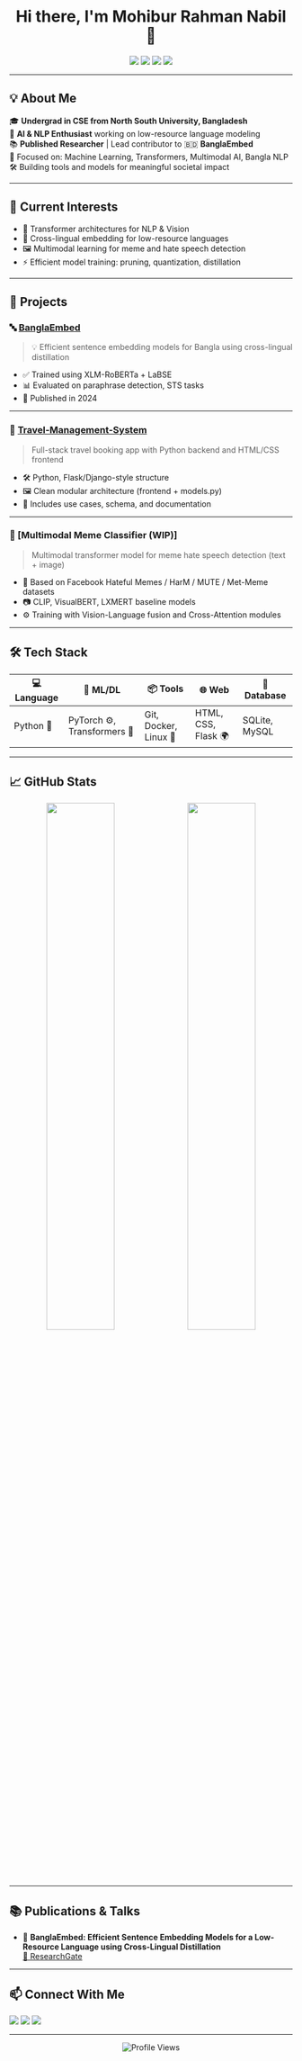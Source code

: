 <h1 align="center">Hi there, I'm Mohibur Rahman Nabil 👋</h1>

<p align="center">
  <img src="https://img.shields.io/badge/Machine%20Learning-%E2%9C%94%EF%B8%8F-blue?style=for-the-badge" />
  <img src="https://img.shields.io/badge/Natural%20Language%20Processing-%F0%9F%93%9A-yellow?style=for-the-badge" />
  <img src="https://img.shields.io/badge/Researcher-%F0%9F%93%9D%EF%B8%8F-green?style=for-the-badge" />
  <img src="https://img.shields.io/badge/Open%20Source-%E2%9C%A8-lightgrey?style=for-the-badge" />
</p>

---

## 💡 About Me

🎓 **Undergrad in CSE from North South University, Bangladesh**  
🧠 **AI & NLP Enthusiast** working on low-resource language modeling  
📚 **Published Researcher** | Lead contributor to 🇧🇩 **BanglaEmbed**  
🔬 Focused on: Machine Learning, Transformers, Multimodal AI, Bangla NLP  
🛠️ Building tools and models for meaningful societal impact  

---

## 🔭 Current Interests
- 🧠 Transformer architectures for NLP & Vision  
- 🧾 Cross-lingual embedding for low-resource languages  
- 🖼️ Multimodal learning for meme and hate speech detection  
- ⚡ Efficient model training: pruning, quantization, distillation

---

## 🚀 Projects

### 🔤 [BanglaEmbed](https://www.researchgate.net/publication/386111161_BanglaEmbed_Efficient_Sentence_Embedding_Models_for_a_Low-Resource_Language_Using_Cross-Lingual_Distillation_Techniques)
> 💡 Efficient sentence embedding models for Bangla using cross-lingual distillation

- ✅ Trained using XLM-RoBERTa + LaBSE
- 📊 Evaluated on paraphrase detection, STS tasks
- 📝 Published in 2024

---

### 🧳 [Travel-Management-System](https://github.com/mohiburnabil/Travel-Management-System)
> Full-stack travel booking app with Python backend and HTML/CSS frontend

- 🛠️ Python, Flask/Django-style structure
- 🖼️ Clean modular architecture (frontend + models.py)
- 📂 Includes use cases, schema, and documentation

---

### 🤖 [Multimodal Meme Classifier (WIP)]
> Multimodal transformer model for meme hate speech detection (text + image)

- 🧩 Based on Facebook Hateful Memes / HarM / MUTE / Met-Meme datasets
- 📷 CLIP, VisualBERT, LXMERT baseline models
- ⚙️ Training with Vision-Language fusion and Cross-Attention modules

---

## 🛠️ Tech Stack

| 💻 Language | 🧠 ML/DL | 📦 Tools | 🌐 Web | 🧮 Database |
|------------|---------|----------|--------|-------------|
| Python 🐍   | PyTorch ⚙️, Transformers 🤗 | Git, Docker, Linux 🐧 | HTML, CSS, Flask 🌍 | SQLite, MySQL |

---

## 📈 GitHub Stats

<p align="center">
  <img src="https://github-readme-stats.vercel.app/api?username=mohiburnabil&show_icons=true&theme=github_dark" width="49%"/>
  <img src="https://github-readme-streak-stats.herokuapp.com?user=mohiburnabil&theme=github-dark&hide_border=false" width="49%"/>
</p>

---

## 📚 Publications & Talks

- 📄 **BanglaEmbed: Efficient Sentence Embedding Models for a Low-Resource Language using Cross-Lingual Distillation**  
  [📘 ResearchGate](https://www.researchgate.net/publication/386111161_BanglaEmbed_Efficient_Sentence_Embedding_Models_for_a_Low-Resource_Language_Using_Cross-Lingual_Distillation_Techniques)

---

## 📫 Connect With Me

<p align="left">
  <a href="https://github.com/mohiburnabil" target="_blank"><img src="https://img.shields.io/badge/GitHub-%2312100E.svg?style=flat&logo=github&logoColor=white"/></a>
  <a href="https://linkedin.com/in/mohiburnabil" target="_blank"><img src="https://img.shields.io/badge/LinkedIn-%230077B5.svg?style=flat&logo=linkedin&logoColor=white"/></a>
  <a href="mailto:mohiburnabil@gmail.com"><img src="https://img.shields.io/badge/Gmail-D14836?style=flat&logo=gmail&logoColor=white"/></a>
</p>

---

<p align="center">
  <img src="https://komarev.com/ghpvc/?username=mohiburnabil&label=Profile%20Views&color=blueviolet&style=flat" alt="Profile Views"/>
</p>
